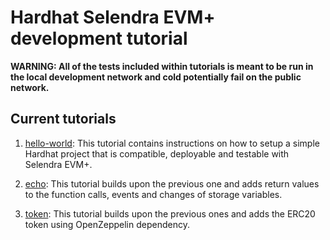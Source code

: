 # Hardhat Selendra EVM+ development tutorial

**WARNING: All of the tests included within tutorials is meant to be run in the local development
network and cold potentially fail on the public network.**

## Current tutorials

1. [hello-world](./hello-world/README.md): This tutorial contains instructions on how to setup a
simple Hardhat project that is compatible, deployable and testable with Selendra EVM+.

2. [echo](./echo/README.md): This tutorial builds upon the previous one and adds return values to
the function calls, events and changes of storage variables.

3. [token](./token/README.md): This tutorial builds upon the previous ones and adds the ERC20 token
using OpenZeppelin dependency.

